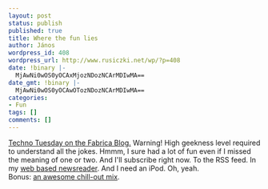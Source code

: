 ```yaml
---
layout: post
status: publish
published: true
title: Where the fun lies
author: János
wordpress_id: 408
wordpress_url: http://www.rusiczki.net/wp/?p=408
date: !binary |-
  MjAwNi0wOS0yOCAxMjozNDozNCArMDIwMA==
date_gmt: !binary |-
  MjAwNi0wOS0yOCAwOTozNDozNCArMDIwMA==
categories:
- Fun
tags: []
comments: []
---
```

<p><a href="http://www.fabrica.it/blog/techno_tuesday/">Techno Tuesday on the Fabrica Blog.</a> Warning! High geekness level required to understand all the jokes. Hmmm, I sure had a lot of fun even if I missed the meaning of one or two. And I'll subscribe right now. To the RSS feed. In my <a href="http://www.bloglines.com">web based newsreader</a>. And I need an iPod. Oh, yeah.<br />
Bonus: <a href="http://thehelix.no-ip.com/music/TheSkySang.html">an awesome chill-out mix</a>.</p>
